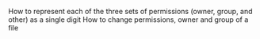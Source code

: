 How to represent each of the three sets of permissions (owner, group, and other) as a single digit
How to change permissions, owner and group of a file
